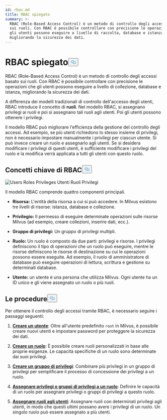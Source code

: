 ```yaml
---
id: rbac.md
title: RBAC spiegato
summary: >-
  RBAC (Role-Based Access Control) è un metodo di controllo degli accessi basato
  sui ruoli. Con RBAC è possibile controllare con precisione le operazioni che
  gli utenti possono eseguire a livello di raccolta, database e istanza,
  migliorando la sicurezza dei dati.
---
```

<h1 id="RBAC-Explained" class="common-anchor-header">RBAC spiegato<button data-href="#RBAC-Explained" class="anchor-icon" translate="no">
      <svg translate="no"
        aria-hidden="true"
        focusable="false"
        height="20"
        version="1.1"
        viewBox="0 0 16 16"
        width="16"
      >
        <path
          fill="#0092E4"
          fill-rule="evenodd"
          d="M4 9h1v1H4c-1.5 0-3-1.69-3-3.5S2.55 3 4 3h4c1.45 0 3 1.69 3 3.5 0 1.41-.91 2.72-2 3.25V8.59c.58-.45 1-1.27 1-2.09C10 5.22 8.98 4 8 4H4c-.98 0-2 1.22-2 2.5S3 9 4 9zm9-3h-1v1h1c1 0 2 1.22 2 2.5S13.98 12 13 12H9c-.98 0-2-1.22-2-2.5 0-.83.42-1.64 1-2.09V6.25c-1.09.53-2 1.84-2 3.25C6 11.31 7.55 13 9 13h4c1.45 0 3-1.69 3-3.5S14.5 6 13 6z"
        ></path>
      </svg>
    </button></h1><p>RBAC (Role-Based Access Control) è un metodo di controllo degli accessi basato sui ruoli. Con RBAC è possibile controllare con precisione le operazioni che gli utenti possono eseguire a livello di collezione, database e istanza, migliorando la sicurezza dei dati.</p>
<p>A differenza dei modelli tradizionali di controllo dell'accesso degli utenti, RBAC introduce il concetto di <strong>ruoli</strong>. Nel modello RBAC, si assegnano privilegi ai ruoli e poi si assegnano tali ruoli agli utenti. Poi gli utenti possono ottenere i privilegi.</p>
<p>Il modello RBAC può migliorare l'efficienza della gestione del controllo degli accessi. Ad esempio, se più utenti richiedono lo stesso insieme di privilegi, non è necessario impostare manualmente i privilegi per ciascun utente. Si può invece creare un ruolo e assegnarlo agli utenti. Se si desidera modificare i privilegi di questi utenti, è sufficiente modificare i privilegi del ruolo e la modifica verrà applicata a tutti gli utenti con questo ruolo.</p>
<h2 id="RBAC-key-concepts" class="common-anchor-header">Concetti chiave di RBAC<button data-href="#RBAC-key-concepts" class="anchor-icon" translate="no">
      <svg translate="no"
        aria-hidden="true"
        focusable="false"
        height="20"
        version="1.1"
        viewBox="0 0 16 16"
        width="16"
      >
        <path
          fill="#0092E4"
          fill-rule="evenodd"
          d="M4 9h1v1H4c-1.5 0-3-1.69-3-3.5S2.55 3 4 3h4c1.45 0 3 1.69 3 3.5 0 1.41-.91 2.72-2 3.25V8.59c.58-.45 1-1.27 1-2.09C10 5.22 8.98 4 8 4H4c-.98 0-2 1.22-2 2.5S3 9 4 9zm9-3h-1v1h1c1 0 2 1.22 2 2.5S13.98 12 13 12H9c-.98 0-2-1.22-2-2.5 0-.83.42-1.64 1-2.09V6.25c-1.09.53-2 1.84-2 3.25C6 11.31 7.55 13 9 13h4c1.45 0 3-1.69 3-3.5S14.5 6 13 6z"
        ></path>
      </svg>
    </button></h2><p>
  
   <span class="img-wrapper"> <img translate="no" src="/docs/v2.5.x/assets/users-roles-privileges.png" alt="Users Roles Privileges" class="doc-image" id="users-roles-privileges" />
   </span> <span class="img-wrapper"> <span>Utenti Ruoli Privilegi</span> </span></p>
<p>Il modello RBAC comprende quattro componenti principali.</p>
<ul>
<li><p><strong>Risorsa:</strong> L'entità della risorsa a cui si può accedere. In Milvus esistono tre livelli di risorse: istanza, database e collezione.</p></li>
<li><p><strong>Privilegio:</strong> Il permesso di eseguire determinate operazioni sulle risorse Milvus (ad esempio, creare collezioni, inserire dati, ecc.).</p></li>
<li><p><strong>Gruppo di privilegi:</strong> Un gruppo di privilegi multipli.</p></li>
<li><p><strong>Ruolo:</strong> Un ruolo è composto da due parti: privilegi e risorse. I privilegi definiscono il tipo di operazioni che un ruolo può eseguire, mentre le risorse definiscono le risorse di destinazione su cui le operazioni possono essere eseguite. Ad esempio, il ruolo di amministratore di database può eseguire operazioni di lettura, scrittura e gestione su determinati database.</p></li>
<li><p><strong>Utente:</strong> un utente è una persona che utilizza Milvus. Ogni utente ha un ID unico e gli viene assegnato un ruolo o più ruoli.</p></li>
</ul>
<h2 id="Procedures" class="common-anchor-header">Le procedure<button data-href="#Procedures" class="anchor-icon" translate="no">
      <svg translate="no"
        aria-hidden="true"
        focusable="false"
        height="20"
        version="1.1"
        viewBox="0 0 16 16"
        width="16"
      >
        <path
          fill="#0092E4"
          fill-rule="evenodd"
          d="M4 9h1v1H4c-1.5 0-3-1.69-3-3.5S2.55 3 4 3h4c1.45 0 3 1.69 3 3.5 0 1.41-.91 2.72-2 3.25V8.59c.58-.45 1-1.27 1-2.09C10 5.22 8.98 4 8 4H4c-.98 0-2 1.22-2 2.5S3 9 4 9zm9-3h-1v1h1c1 0 2 1.22 2 2.5S13.98 12 13 12H9c-.98 0-2-1.22-2-2.5 0-.83.42-1.64 1-2.09V6.25c-1.09.53-2 1.84-2 3.25C6 11.31 7.55 13 9 13h4c1.45 0 3-1.69 3-3.5S14.5 6 13 6z"
        ></path>
      </svg>
    </button></h2><p>Per ottenere il controllo degli accessi tramite RBAC, è necessario seguire i passaggi seguenti:</p>
<ol>
<li><p><strong><a href="/docs/it/users_and_roles.md#Create-a-user">Creare un utente</a></strong>: Oltre all'utente predefinito <code translate="no">root</code> in Milvus, è possibile creare nuovi utenti e impostare password per proteggere la sicurezza dei dati.</p></li>
<li><p><strong><a href="/docs/it/users_and_roles.md#Create-a-role">Creare un ruolo</a></strong>: È possibile creare ruoli personalizzati in base alle proprie esigenze. Le capacità specifiche di un ruolo sono determinate dai suoi privilegi.</p></li>
<li><p><strong><a href="/docs/it/privilege_group.md">Creare un gruppo di privilegi</a></strong>: Combinare più privilegi in un gruppo di privilegi per semplificare il processo di concessione dei privilegi a un ruolo.</p></li>
<li><p><strong><a href="/docs/it/grant_privileges.md">Assegnare privilegi o gruppi di privilegi a un ruolo</a></strong>: Definire le capacità di un ruolo per assegnare privilegi o gruppi di privilegi a questo ruolo.</p></li>
<li><p><strong><a href="/docs/it/grant_roles.md">Assegnare ruoli agli utenti</a></strong>: Assegnare ruoli con determinati privilegi agli utenti, in modo che questi ultimi possano avere i privilegi di un ruolo. Un singolo ruolo può essere assegnato a più utenti.</p></li>
</ol>
